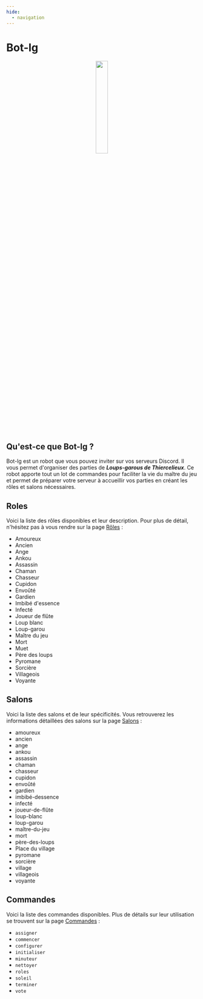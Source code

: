 ```yaml
---
hide:
  - navigation
---
```


# Bot-lg

<div style="text-align: center;">
    <img src="assets/images/logo.png" width="25%">
</div>

## Qu'est-ce que Bot-lg ?

Bot-lg est un robot que vous pouvez inviter sur vos serveurs Discord. Il vous permet d'organiser des parties de ***Loups-garous de Thiercelieux***. Ce robot apporte tout un lot de commandes pour faciliter la vie du maître du jeu et permet de préparer votre serveur à accueillir vos parties en créant les rôles et salons nécessaires.

## Roles

Voici la liste des rôles disponibles et leur description. Pour plus de détail, n'hésitez pas à vous rendre sur la page [Rôles](roles/index.md) :

- Amoureux
- Ancien
- Ange
- Ankou
- Assassin
- Chaman
- Chasseur
- Cupidon
- Envoûté
- Gardien
- Imbibé d'essence
- Infecté
- Joueur de flûte
- Loup blanc
- Loup-garou
- Maître du jeu
- Mort
- Muet
- Père des loups
- Pyromane
- Sorcière
- Villageois
- Voyante

## Salons

Voici la liste des salons et de leur spécificités. Vous retrouverez les informations détaillées des salons sur la page [Salons](salons.md) :

- amoureux
- ancien
- ange
- ankou
- assassin
- chaman
- chasseur
- cupidon
- envoûté
- gardien
- imbibé-dessence
- infecté
- joueur-de-flûte
- loup-blanc
- loup-garou
- maître-du-jeu
- mort
- père-des-loups
- Place du village
- pyromane
- sorcière
- village
- villageois
- voyante

## Commandes

Voici la liste des commandes disponibles. Plus de détails sur leur utilisation se trouvent sur la page [Commandes](commandes/index.md) :

- `assigner`
- `commencer`
- `configurer`
- `initialiser`
- `minuteur`
- `nettoyer`
- `roles`
- `soleil`
- `terminer`
- `vote`
